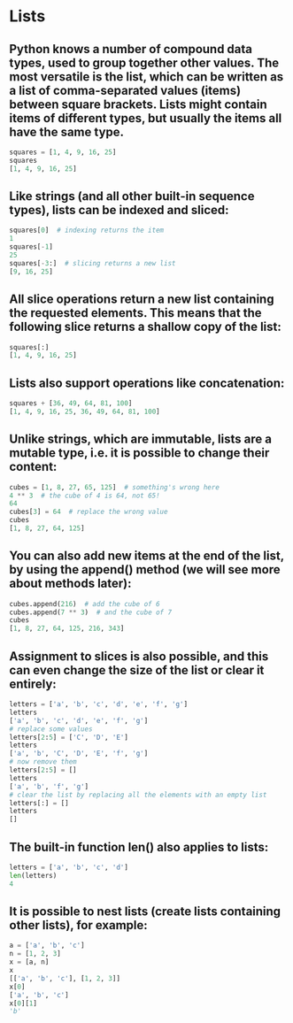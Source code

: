 # Lists

## Python knows a number of compound data types, used to group together other values. The most versatile is the list, which can be written as a list of comma-separated values (items) between square brackets. Lists might contain items of different types, but usually the items all have the same type.
```python
squares = [1, 4, 9, 16, 25]
squares
[1, 4, 9, 16, 25]
```

## Like strings (and all other built-in sequence types), lists can be indexed and sliced:
```python
squares[0]  # indexing returns the item
1
squares[-1]
25
squares[-3:]  # slicing returns a new list
[9, 16, 25]
```
## All slice operations return a new list containing the requested elements. This means that the following slice returns a shallow copy of the list:
```python
squares[:]
[1, 4, 9, 16, 25]
```

## Lists also support operations like concatenation:
```python
squares + [36, 49, 64, 81, 100]
[1, 4, 9, 16, 25, 36, 49, 64, 81, 100]
```

## Unlike strings, which are immutable, lists are a mutable type, i.e. it is possible to change their content:
```python
cubes = [1, 8, 27, 65, 125]  # something's wrong here
4 ** 3  # the cube of 4 is 64, not 65!
64
cubes[3] = 64  # replace the wrong value
cubes
[1, 8, 27, 64, 125]
```

## You can also add new items at the end of the list, by using the append() method (we will see more about methods later):
```python
cubes.append(216)  # add the cube of 6
cubes.append(7 ** 3)  # and the cube of 7
cubes
[1, 8, 27, 64, 125, 216, 343]
```

## Assignment to slices is also possible, and this can even change the size of the list or clear it entirely:
```python
letters = ['a', 'b', 'c', 'd', 'e', 'f', 'g']
letters
['a', 'b', 'c', 'd', 'e', 'f', 'g']
# replace some values
letters[2:5] = ['C', 'D', 'E']
letters
['a', 'b', 'C', 'D', 'E', 'f', 'g']
# now remove them
letters[2:5] = []
letters
['a', 'b', 'f', 'g']
# clear the list by replacing all the elements with an empty list
letters[:] = []
letters
[]
```

## The built-in function len() also applies to lists:
```python
letters = ['a', 'b', 'c', 'd']
len(letters)
4
```

## It is possible to nest lists (create lists containing other lists), for example:
```python
a = ['a', 'b', 'c']
n = [1, 2, 3]
x = [a, n]
x
[['a', 'b', 'c'], [1, 2, 3]]
x[0]
['a', 'b', 'c']
x[0][1]
'b'
```
